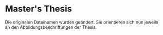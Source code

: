 # Master's Thesis

Die originalen Dateinamen wurden geändert. Sie orientieren sich nun jeweils an den Abbildungsbeschriftungen der Thesis.
